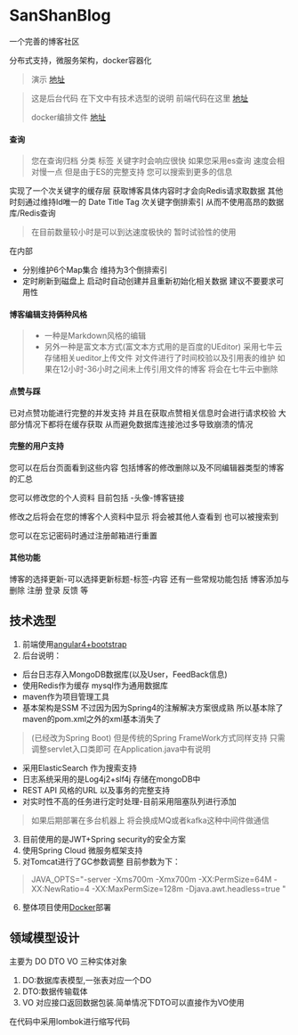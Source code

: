 # SanShanBlog

 一个完善的博客社区

分布式支持，微服务架构，docker容器化

> 演示 [地址][2]

> 这是后台代码 在下文中有技术选型的说明 前端代码在这里 [地址][1]
>
> docker编排文件 [地址][3]

#### 查询

> 您在查询归档 分类 标签 关键字时会响应很快 如果您采用es查询 速度会相对慢一点 但是由于ES的完整支持 您可以搜索到更多的信息

实现了一个次关键字的缓存层 获取博客具体内容时才会向Redis请求取数据
其他时刻通过维持Id唯一的 Date Title Tag 次关键字倒排索引
从而不使用高昂的数据库/Redis查询

> 在目前数量较小时是可以到达速度极快的 暂时试验性的使用 

在内部

- 分别维护6个Map集合  维持为3个倒排索引
- 定时刷新到磁盘上 启动时自动创建并且重新初始化相关数据 建议不要要求可用性 

#### 博客编辑支持俩种风格

> - 一种是Markdown风格的编辑 
> - 另外一种是富文本方式(富文本方式用的是百度的UEditor) 采用七牛云存储相关ueditor上传文件 对文件进行了时间校验以及引用表的维护 如果在12小时-36小时之间未上传引用文件的博客 将会在七牛云中删除

#### 点赞与踩

已对点赞功能进行完整的并发支持 并且在获取点赞相关信息时会进行请求校验  大部分情况下都将在缓存获取 从而避免数据库连接池过多导致崩溃的情况

#### 完整的用户支持

您可以在后台页面看到这些内容 
包括博客的修改删除以及不同编辑器类型的博客的汇总

您可以修改您的个人资料 目前包括 -头像-博客链接

修改之后将会在您的博客个人资料中显示 将会被其他人查看到 也可以被搜索到

您可以在忘记密码时通过注册邮箱进行重置

#### 其他功能

博客的选择更新-可以选择更新标题-标签-内容
还有一些常规功能包括 博客添加与删除  注册 登录 反馈 等

## 技术选型

1. 前端使用[angular4+bootstrap][1] 
2. 后台说明：
 - 后台日志存入MongoDB数据库(以及User，FeedBack信息)
 - 使用Redis作为缓存 mysql作为通用数据库
 - maven作为项目管理工具
 - 基本架构是SSM 不过因为因为Spring4的注解解决方案很成熟 所以基本除了maven的pom.xml之外的xml基本消失了
 > (已经改为Spring Boot) 但是传统的Spring FrameWork方式同样支持 只需调整servlet入口类即可 在Application.java中有说明
 - 采用ElasticSearch 作为搜索支持
 - 日志系统采用的是Log4j2+slf4j 存储在mongoDB中
 - REST API 风格的URL 以及事务的完整支持
 - 对实时性不高的任务进行定时处理-目前采用阻塞队列进行添加 
 > 如果后期部署在多台机器上 将会换成MQ或者kafka这种中间件做通信


3. 目前使用的是JWT+Spring security的安全方案
4. 使用Spring Cloud 微服务框架支持
5. 对Tomcat进行了GC参数调整 目前参数为下：
> JAVA_OPTS="-server -Xms700m -Xmx700m -XX:PermSize=64M  -XX:NewRatio=4 -XX:MaxPermSize=128m -Djava.awt.headless=true "

6. 整体项目使用[Docker][3]部署

##  领域模型设计 
主要为 DO DTO VO 三种实体对象
1. DO:数据库表模型,一张表对应一个DO
2. DTO:数据传输载体
3. VO 对应接口返回数据包装.简单情况下DTO可以直接作为VO使用




在代码中采用lombok进行缩写代码

[1]: https://github.com/SanShanYouJiu/SanShanBlog-Web
[2]: https://sanshan.xyz/
[3]: https://github.com/SanShanYouJiu/sanshanblog-docker-file